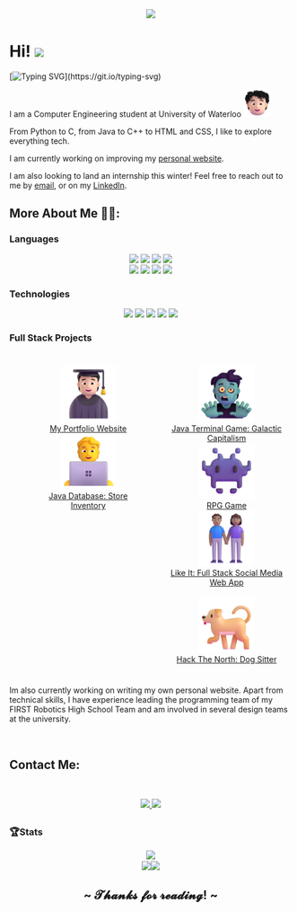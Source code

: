 <div align="center">
<a href="https://alitaha.ca"> <img src="https://user-images.githubusercontent.com/103478551/210186056-1a80f910-309b-41a3-b1ad-8f9eb436fcb6.png"></a>
</div>

# Hi! <img src="https://media.giphy.com/media/hvRJCLFzcasrR4ia7z/giphy.gif" width="30px"> 

[![Typing SVG](https://readme-typing-svg.demolab.com/?lines=I'm+Ali+Taha;)](https://git.io/typing-svg)

I am a Computer Engineering student at University of Waterloo <img src="https://github.com/AliesTaha/Animated-Emojis/blob/master/Emojis/People%20with%20professions/Person%20Light%20Skin%20Tone,%20Curly%20Hair.png?raw=true" width=50px>
  
From Python to C, from Java to C++ to HTML and CSS, I like to explore everything tech.
  
I am currently working on improving my <a href="https://aliestaha.github.io/">personal website</a>.
  
I am also looking to land an internship this winter! Feel free to reach out to me by <a href="mailto:ali.taha@uwaterloo.ca">email</a>, or on my <a href="https://aliestasha.com">LinkedIn</a>. 
  
## More About Me 🧑‍🎓: 
### Languages
<p align="center">
<img src="https://img.shields.io/badge/C-00599C?style=for-the-badge&logo=c&logoColor=white"/> 
<img src="https://img.shields.io/badge/C%2B%2B-00599C?style=for-the-badge&logo=c%2B%2B&logoColor=white"/>
<img src="https://img.shields.io/badge/html%20-%23E34F26.svg?&style=for-the-badge&logo=html5&logoColor=white"/> 
<img src="https://img.shields.io/badge/css3%20-%231572B6.svg?&style=for-the-badge&logo=css3&logoColor=white"/>
<br>
<img src="https://img.shields.io/badge/Java-ED8B00?style=for-the-badge&logo=java&logoColor=white"/> 
<img src="https://img.shields.io/badge/Python-3776AB?style=for-the-badge&logo=python&logoColor=white"/> 
<img src="https://img.shields.io/badge/JavaScript-323330?style=for-the-badge&logo=javascript&logoColor=F7DF1E"/>
<img src="https://img.shields.io/badge/git%20-%23F05033.svg?&style=for-the-badge&logo=git&logoColor=white"/> 
</div>

### Technologies
<p align="center">
<img src="https://img.shields.io/badge/React-20232A?style=for-the-badge&logo=react&logoColor=61DAFB"/> 
<img src="https://img.shields.io/badge/Redux-593D88?style=for-the-badge&logo=redux&logoColor=white"/>
<img src="https://img.shields.io/badge/MongoDB-4EA94B?style=for-the-badge&logo=mongodb&logoColor=white"/> 
<img src="https://img.shields.io/badge/Node.js-43853D?style=for-the-badge&logo=node.js&logoColor=white"/>
<img src="https://img.shields.io/badge/Express.js-404D59?style=for-the-badge"/>
</p>  
  
### Full Stack Projects
<div align="center">
  <div style="display: flex; justify-content: center;">
    <!-- First item -->
    <div style="width: 45%; margin: 10px;">
      <ul>
          <div class="img-center">
            <a href="https://github.com/aliestaha/aliestaha.github.io">
              <img src="https://github.com/AliesTaha/Animated-Emojis/blob/master/Emojis/People%20with%20professions/Student%20Light%20Skin%20Tone.png?raw=true" width='100px'>
              <div class="subtitle">My Portfolio Website</div>
            </a>
          </div>
          <div class="img-center">
            <a href="https://github.com/AliesTaha/ShoppingDatabase">
              <img src="https://github.com/AliesTaha/Animated-Emojis/blob/master/Emojis/People/Technologist.png?raw=true" width='100px'>
              <div class="subtitle">Java Database: Store Inventory</div>
            </a>
          </div>
      </ul>
    </div>
    <!-- Second item -->
    <div style="width: 45%; margin: 10px;">
      <ul>
          <div class="img-center">
            <a href="https://github.com/AliesTaha/Space-Invaders-Game">
              <img src="https://github.com/AliesTaha/Animated-Emojis/blob/master/Emojis/People/Zombie.png?raw=true" width='100px'>
              <div class="subtitle">Java Terminal Game: Galactic Capitalism</div>
            </a>
          </div>
          <div class="img-center">
            <a href="https://github.com/AliesTaha/RPG-Game">
              <img src="https://github.com/AliesTaha/Animated-Emojis/blob/master/Emojis/Smilies/Alien%20Monster.png?raw=true" width='100px'>
              <div class="subtitle">RPG Game</div>
            </a>
          </div>
          <div class="img-center">
            <a href="https://github.com/AliesTaha/likeit">
              <img src="https://github.com/AliesTaha/Animated-Emojis/blob/master/Emojis/People%20with%20activities/Woman%20and%20Man%20Holding%20Hands%20Medium%20Skin%20Tone.png?raw=true" width='100px'>
              <div class="subtitle">Like It: Full Stack Social Media Web App</div>
            </a>
          </div>
        <br>
          <div class="img-center">
            <a href="https://github.com/AliesTaha/DogSitter">
              <img src="https://github.com/AliesTaha/Animated-Emojis/blob/master/Emojis/Animals/Dog.png?raw=true" width='100px'>
              <div class="subtitle">Hack The North: Dog Sitter</div>
            </a>
          </div>
      </ul>
    </div>
  </div>
</div>


<p>
  <div align="center">
  </div>
</div>
<div>
Im also currently working on writing my own personal website. Apart from technical skills, I have experience leading the programming team of my FIRST Robotics High School Team and am involved in several design teams at the university.
</p>
<br>
<h2 align="">Contact Me: </h2>
  <div align="center">
  </div>
<br>
</p>
<p align="center"><a href="https://www.linkedin.com/in/aliestaha/" target="_blank"> <img src="https://img.shields.io/badge/AliTaha%20-%231DA1F2.svg?&style=for-the-badge&logo=LinkedIn&logoColor=white"/></a><a href="https://twitter.com/AliesTaha" target="_blank"> <img src="https://img.shields.io/badge/AliTaha%20-%231DA1F2.svg?&style=for-the-badge&logo=Twitter&logoColor=white"/></a></p>
</div>
    
## <h3 align="">🏆Stats</h3>
<div align="center">
  <a href="https://www.alitaha.ca/">
    <img height="297px" src="https://leetcard.jacoblin.cool/Aliestaha?theme=unicorn&extension=activity">
  </a>

  <!-- GitHub Stats below the Leetcard -->
  <div style="display: flex; justify-content: center;">
    <a href="https://www.alitaha.ca/">
      <img height="137px" src="https://github-readme-stats.vercel.app/api/top-langs/?username=aliestaha&layout=compact&theme=dark">
    </a>
    <a href="https://alitaha.ca">
      <img height="137px" src="https://github-readme-stats.vercel.app/api?username=aliestaha&show_icons=true&theme=radical">
    </a>
  </div>
</div>

  
<h2 align="center"> ~ 𝓣𝓱𝓪𝓷𝓴𝓼 𝓯𝓸𝓻 𝓻𝓮𝓪𝓭𝓲𝓷𝓰! ~ </h2>
